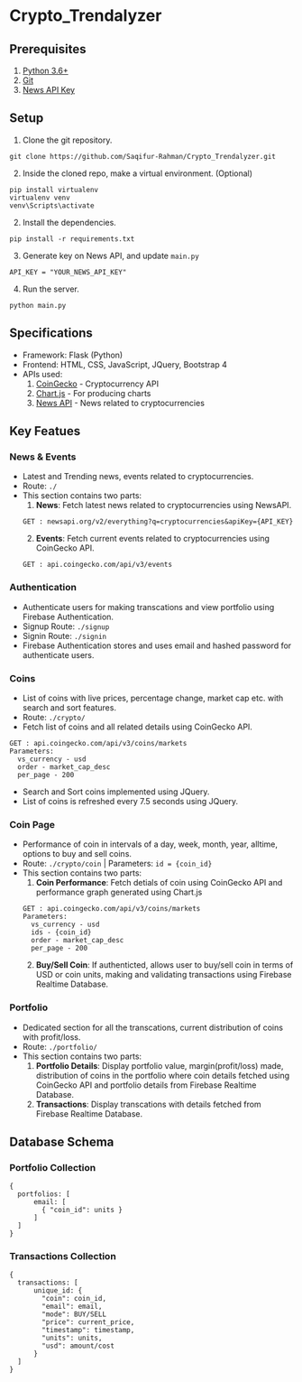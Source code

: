 # Crypto_Trendalyzer

## Prerequisites
1. [Python 3.6+](https://www.python.org/downloads/)
2. [Git](https://git-scm.com/downloads)
3. [News API Key](https://newsapi.org/)

## Setup
1. Clone the git repository.
```
git clone https://github.com/Saqifur-Rahman/Crypto_Trendalyzer.git
```

2. Inside the cloned repo, make a virtual environment. (Optional)
```
pip install virtualenv
virtualenv venv
venv\Scripts\activate
```

2. Install the dependencies.
```
pip install -r requirements.txt
```

3. Generate key on News API, and update `main.py`
```
API_KEY = "YOUR_NEWS_API_KEY"
```

4. Run the server.
```
python main.py
```

## Specifications
- Framework: Flask (Python)
- Frontend: HTML, CSS, JavaScript, JQuery, Bootstrap 4
- APIs used:
  1. [CoinGecko](https://www.coingecko.com/en/api) - Cryptocurrency API
  2. [Chart.js](https://www.chartjs.org/) - For producing charts
  3. [News API](https://newsapi.org/) - News related to cryptocurrencies

## Key Featues

### News & Events
- Latest and Trending news, events related to cryptocurrencies.
- Route: `./`
- This section contains two parts:
  1. **News**: Fetch latest news related to cryptocurrencies using NewsAPI.
  ```
  GET : newsapi.org/v2/everything?q=cryptocurrencies&apiKey={API_KEY}
  ```
  2. **Events**: Fetch current events related to cryptocurrencies using CoinGecko API.
  ```
  GET : api.coingecko.com/api/v3/events
  ```

### Authentication
- Authenticate users for making transcations and view portfolio using Firebase Authentication.
- Signup Route: `./signup`
- Signin Route: `./signin`
- Firebase Authentication stores and uses email and hashed password for authenticate users.

### Coins
- List of coins with live prices, percentage change, market cap etc. with search and sort features.
- Route: `./crypto/`
- Fetch list of coins and all related details using CoinGecko API.
```
GET : api.coingecko.com/api/v3/coins/markets
Parameters: 
  vs_currency - usd
  order - market_cap_desc
  per_page - 200
```
- Search and Sort coins implemented using JQuery.
- List of coins is refreshed every 7.5 seconds using JQuery.

### Coin Page
- Performance of coin in intervals of a day, week, month, year, alltime, options to buy and sell coins.
- Route: `./crypto/coin` | Parameters: `id = {coin_id}`
- This section contains two parts:
  1. **Coin Performance**: Fetch detials of coin using CoinGecko API and performance graph generated using Chart.js
  ```
  GET : api.coingecko.com/api/v3/coins/markets
  Parameters: 
    vs_currency - usd
    ids - {coin_id}
    order - market_cap_desc
    per_page - 200
  ```
  2. **Buy/Sell Coin**: If authenticted, allows user to buy/sell coin in terms of USD or coin units, making and validating transactions using  Firebase Realtime Database.

### Portfolio
- Dedicated section for all the transcations, current distribution of coins with profit/loss.
- Route: `./portfolio/`
- This section contains two parts:
  1. **Portfolio Details**: Display portfolio value, margin(profit/loss) made, distribution of coins in the portfolio where coin details fetched using CoinGecko API and portfolio details from Firebase Realtime Database.
  2. **Transactions**: Display transcations with details fetched from Firebase Realtime Database.

## Database Schema

### Portfolio Collection
```
{
  portfolios: [
      email: [
        { "coin_id": units }
      ]
  ]
}
```

### Transactions Collection
```
{
  transactions: [
      unique_id: {
        "coin": coin_id,
        "email": email,
        "mode": BUY/SELL
        "price": current_price,
        "timestamp": timestamp,
        "units": units,
        "usd": amount/cost
      }
  ]
}
```
